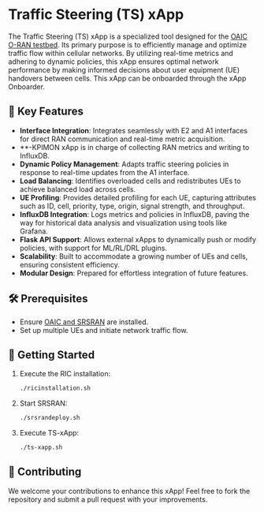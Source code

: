 # Traffic Steering (TS) xApp

The Traffic Steering (TS) xApp is a specialized tool designed for the [OAIC O-RAN testbed](https://www.openaicellular.org/). Its primary purpose is to efficiently manage and optimize traffic flow within cellular networks. By utilizing real-time metrics and adhering to dynamic policies, this xApp ensures optimal network performance by making informed decisions about user equipment (UE) handovers between cells. 
This xApp can be onboarded through the xApp Onboarder.

## 🌟 Key Features

- **Interface Integration**: Integrates seamlessly with E2 and A1 interfaces for direct RAN communication and real-time metric acquisition.
- **-KPIMON xApp is in charge of collecting RAN metrics and writing to InfluxDB.
- **Dynamic Policy Management**: Adapts traffic steering policies in response to real-time updates from the A1 interface.
- **Load Balancing**: Identifies overloaded cells and redistributes UEs to achieve balanced load across cells.
- **UE Profiling**: Provides detailed profiling for each UE, capturing attributes such as ID, cell, priority, type, origin, signal strength, and throughput.
- **InfluxDB Integration**: Logs metrics and policies in InfluxDB, paving the way for historical data analysis and visualization using tools like Grafana.
- **Flask API Support**: Allows external xApps to dynamically push or modify policies, with support for ML/RL/DRL plugins.
- **Scalability**: Built to accommodate a growing number of UEs and cells, ensuring consistent efficiency.
- **Modular Design**: Prepared for effortless integration of future features.

## 🛠 Prerequisites

- Ensure [OAIC and SRSRAN](https://openaicellular.github.io/oaic/) are installed.
- Set up multiple UEs and initiate network traffic flow.

## 🚀 Getting Started

1. Execute the RIC installation:
   ```bash
   ./ricinstallation.sh
2. Start SRSRAN:
   ```bash
   ./srsrandeploy.sh
3. Execute TS-xApp:
   ```bash
   ./ts-xapp.sh


## 🤝 Contributing
We welcome your contributions to enhance this xApp! Feel free to fork the repository and submit a pull request with your improvements.
